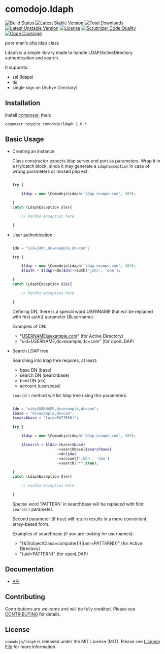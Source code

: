 # comodojo.ldaph

[![Build Status](https://api.travis-ci.org/comodojo/ldaph.png)](http://travis-ci.org/comodojo/ldaph) [![Latest Stable Version](https://poser.pugx.org/comodojo/ldaph/v/stable)](https://packagist.org/packages/comodojo/ldaph) [![Total Downloads](https://poser.pugx.org/comodojo/ldaph/downloads)](https://packagist.org/packages/comodojo/ldaph) [![Latest Unstable Version](https://poser.pugx.org/comodojo/ldaph/v/unstable)](https://packagist.org/packages/comodojo/ldaph) [![License](https://poser.pugx.org/comodojo/ldaph/license)](https://packagist.org/packages/comodojo/ldaph) [![Scrutinizer Code Quality](https://scrutinizer-ci.com/g/comodojo/ldaph/badges/quality-score.png?b=master)](https://scrutinizer-ci.com/g/comodojo/ldaph/?branch=master) [![Code Coverage](https://scrutinizer-ci.com/g/comodojo/ldaph/badges/coverage.png?b=master)](https://scrutinizer-ci.com/g/comodojo/ldaph/?branch=master)

poor man's php ldap class

Ldaph is a simple library made to handle LDAP/ActiveDirectory authentication and search.

It supports:

* ssl (ldaps)
* tls
* single sign on (Active Directory)

## Installation

Install [composer](https://getcomposer.org/), then:

`` composer require comodojo/ldaph 1.0.* ``

## Basic Usage

-	Creating an instance

	Class constructor expects ldap server and port as parameters. Wrap it in a try/catch block, since it may generate a `LdaphException` in case of wrong parameters or missed php ext.

	```php

	try {
		
		$ldap = new \Comodojo\Ldaph('ldap.exampe.com', 389);

	}
	catch (LdaphException $le){

		// handle exception here

	}

	```

-	User authentication

	```php

	$dn = "uid=john,dc=example,dc=com";

	try {

		$ldap = new \Comodojo\Ldaph('ldap.exampe.com', 389);
		$lauth = $ldap->dn($dn)->auth('john', 'doe');
	
	}
	catch (LdaphException $le){

		// handle exception here

	}

	```

	Defining DN, there is a special word USERNAME that will be replaced with first auth() parameter ($username).

	Examples of DN:

	* "USERNAME@example.com" (for Active Directory)
	* "uid=USERNAME,dc=example,dc=com" (for openLDAP)

-	Search LDAP tree

	Searching into ldap tree requires, at least:

	- base DN (base)
	- search DN (searchbase)
	- bind DN (dn)
	- account (user/pass)

	`search()` method will list ldap tree using this parameters.

	```php

	$dn = "uid=USERNAME,dc=example,dc=com";
    $base = "dc=example,dc=com";
    $searchbase = "(uid=PATTERN)";

	try {

		$ldap = new \Comodojo\Ldaph('ldap.exampe.com', 389);

		$lsearch = $ldap->base($base)
						->searchbase($searchbase)
						->dn($dn)
						->account('john', 'doe')
						->search("*",true);

	}
	catch (LdaphException $le){

		// handle exception here

	}

	```

	Special word 'PATTERN' in searchbase will be replaced with first `search()` parameter.

	Second parameter (if true) will return results in a more convenient, array-based form.

	Examples of searchbase (if you are looking for usernames):

	* "(&(!(objectClass=computer))(|(anr=PATTERN)))" (for Active Directory)
	* "(uid=PATTERN)" (for openLDAP)

## Documentation

- [API](https://api.comodojo.org/libs/Comodojo/Ldaph.html)

## Contributing

Contributions are welcome and will be fully credited. Please see [CONTRIBUTING](CONTRIBUTING.md) for details.

## License

`` comodojo/ldaph `` is released under the MIT License (MIT). Please see [License File](LICENSE) for more information.